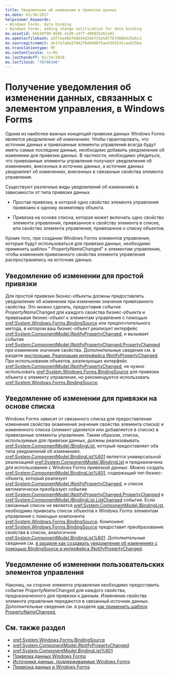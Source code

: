 ```yaml
---
title: Уведомление об изменении в привязке данных
ms.date: 03/30/2017
helpviewer_keywords:
- Windows Forms, data binding
- Windows Forms, adding change notification for data binding
ms.assetid: b5b10f90-0585-41d9-a377-409835262a92
ms.openlocfilehash: 2dffea46bf0db54d28ef55e507767d88bd29ebc2
ms.sourcegitcommit: de17a7a0a37042f0d4406f5ae5393531caeb25ba
ms.translationtype: MT
ms.contentlocale: ru-RU
ms.lasthandoff: 01/24/2020
ms.locfileid: "76746346"
---
```

# <a name="change-notification-in-windows-forms-data-binding"></a>Получение уведомления об изменении данных, связанных с элементом управления, в Windows Forms
Одним из наиболее важных концепций привязки данных Windows Forms является *уведомление об изменениях*. Чтобы гарантировать, что источник данных и привязанные элементы управления всегда будут иметь самые последние данные, необходимо добавить уведомление об изменении для привязки данных. В частности, необходимо убедиться, что привязанные элементы управления получают уведомления об изменениях, внесенных в источник данных, а источник данных уведомляет об изменениях, внесенных в связанные свойства элемента управления.  
  
 Существуют различные виды уведомлений об изменениях в зависимости от типа привязки данных.  
  
- Простая привязка, в которой одно свойство элемента управления привязано к одному экземпляру объекта.  
  
- Привязка на основе списка, которая может включать одно свойство элемента управления, привязанное к свойству элемента в списке, или свойство элемента управления, привязанное к списку объектов.  
  
 Кроме того, при создании Windows Forms элементов управления, которые будут использоваться для привязки данных, необходимо применить шаблон " *PropertyName*Changed" к элементам управления, чтобы изменения привязанного свойства элемента управления распространялись на источник данных.  
  
## <a name="change-notification-for-simple-binding"></a>Уведомление об изменении для простой привязки  
 Для простой привязки бизнес-объекты должны предоставлять уведомление об изменении при изменении значения привязанного свойства. Это можно сделать, предоставив событие *PropertyName*Changed для каждого свойства бизнес-объекта и привязывая бизнес-объект к элементам управления с помощью <xref:System.Windows.Forms.BindingSource> или предпочтительного метода, в котором ваш бизнес-объект реализует интерфейс <xref:System.ComponentModel.INotifyPropertyChanged>, и вызывает событие <xref:System.ComponentModel.INotifyPropertyChanged.PropertyChanged> при изменении значения свойства. Дополнительные сведения см. в разделе [инструкции. Реализация интерфейса INotifyPropertyChanged](how-to-implement-the-inotifypropertychanged-interface.md). При использовании объектов, реализующих интерфейс <xref:System.ComponentModel.INotifyPropertyChanged>, не нужно использовать <xref:System.Windows.Forms.BindingSource> для привязки объекта к элементу управления, но рекомендуется использовать <xref:System.Windows.Forms.BindingSource>.  
  
## <a name="change-notification-for-list-based-binding"></a>Уведомление об изменении для привязки на основе списка  
 Windows Forms зависит от связанного списка для предоставления изменения свойства (изменения значения свойства элемента списка) и измененного списка (элемент удаляется или добавляется в список) в привязанные элементы управления. Таким образом, списки, используемые для привязки данных, должны реализовывать <xref:System.ComponentModel.IBindingList>, который предоставляет оба типа уведомлений об изменениях. <xref:System.ComponentModel.BindingList%601> является универсальной реализацией <xref:System.ComponentModel.IBindingList> и предназначена для использования с Windows Forms привязкой данных. Можно создать <xref:System.ComponentModel.BindingList%601>, содержащий тип бизнес-объекта, который реализует <xref:System.ComponentModel.INotifyPropertyChanged>, и список автоматически преобразует события <xref:System.ComponentModel.INotifyPropertyChanged.PropertyChanged> в <xref:System.ComponentModel.IBindingList.ListChanged> события. Если связанный список не является <xref:System.ComponentModel.IBindingList>, необходимо привязать список объектов к Windows Forms элементам управления с помощью компонента <xref:System.Windows.Forms.BindingSource>. Компонент <xref:System.Windows.Forms.BindingSource> предоставит преобразование свойства в список, аналогичное <xref:System.ComponentModel.BindingList%601>. Дополнительные сведения см. [в разделе как создавать уведомления об изменениях с помощью BindingSource и интерфейса INotifyPropertyChanged](./controls/raise-change-notifications--bindingsource.md).  
  
## <a name="change-notification-for-custom-controls"></a>Уведомление об изменении пользовательских элементов управления  
 Наконец, на стороне элемента управления необходимо предоставить событие *PropertyName*Changed для каждого свойства, предназначенного для привязки к данным. Изменения свойства элемента управления передаются в связанный источник данных. Дополнительные сведения см. в разделе [как применить шаблон PropertyNameChanged.](how-to-apply-the-propertynamechanged-pattern.md)  
  
## <a name="see-also"></a>См. также раздел

- <xref:System.Windows.Forms.BindingSource>
- <xref:System.ComponentModel.INotifyPropertyChanged>
- <xref:System.ComponentModel.BindingList%601>
- [Привязка данных Windows Forms](windows-forms-data-binding.md)
- [Источники данных, поддерживаемые Windows Forms](data-sources-supported-by-windows-forms.md)
- [Привязка данных и Windows Forms](data-binding-and-windows-forms.md)
